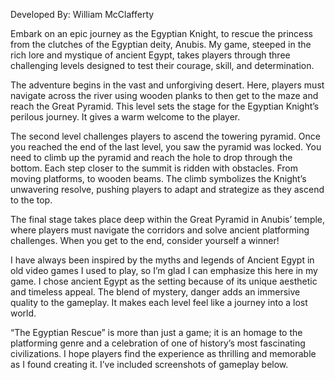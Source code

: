 Developed By: William McClafferty


Embark on an epic journey as the Egyptian Knight, to rescue the princess from the clutches of the Egyptian deity, Anubis. My game, steeped in the rich lore and mystique of ancient Egypt, takes players through three challenging levels designed to test their courage, skill, and determination.


The adventure begins in the vast and unforgiving desert. Here, players must navigate across the river using wooden planks to then get to the maze and reach the Great Pyramid. This level sets the stage for the Egyptian Knight’s perilous journey. It gives a warm welcome to the player.


The second level challenges players to ascend the towering pyramid. Once you reached the end of the last level, you saw the pyramid was locked. You need to climb up the pyramid and reach the hole to drop through the bottom. Each step closer to the summit is ridden with obstacles. From moving platforms, to wooden beams. The climb symbolizes the Knight’s unwavering resolve, pushing players to adapt and strategize as they ascend to the top.


The final stage takes place deep within the Great Pyramid in Anubis’ temple, where players must navigate the corridors and solve ancient platforming challenges. When you get to the end, consider yourself a winner!


I have always been inspired by the myths and legends of Ancient Egypt in old video games I used to play, so I’m glad I can emphasize this here in my game. I chose ancient Egypt as the setting because of its unique aesthetic and timeless appeal. The blend of mystery, danger adds an immersive quality to the gameplay. It makes each level feel like a journey into a lost world.


“The Egyptian Rescue” is more than just a game; it is an homage to the platforming genre and a celebration of one of history’s most fascinating civilizations. I hope players find the experience as thrilling and memorable as I found creating it. I’ve included screenshots of gameplay below.
 

 

 
